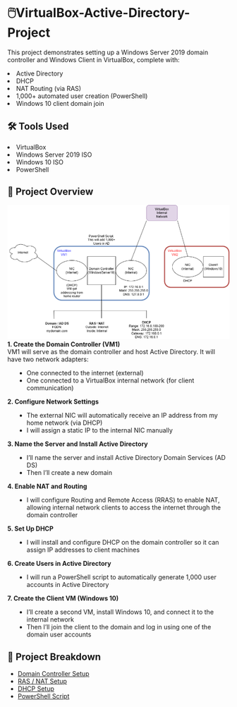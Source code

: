 # 🖱️VirtualBox-Active-Directory-Project

This project demonstrates setting up a Windows Server 2019 domain controller and Windows Client in VirtualBox, complete with:
<li> Active Directory </li>
<li> DHCP </li>
<li> NAT Routing (via RAS)</li>
<li> 1,000+ automated user creation (PowerShell) </li>
<li> Windows 10 client domain join </li>

## 🛠️ Tools Used
<li> VirtualBox </li>
<li> Windows Server 2019 ISO </li>
<li> Windows 10 ISO </li>
<li> PowerShell </li>

## 🚁 Project Overview
<img src="images/AD Diagram.drawio.png" alt="NIC" width="750">
<b> 1. Create the Domain Controller (VM1) </b>
<br>
VM1 will serve as the domain controller and host Active Directory. It will have two network adapters:
<ul style="margin-left: 20px;">
  <li>One connected to the internet (external)</li>
  <li>One connected to a VirtualBox internal network (for client communication)</li>
</ul>
<b> 2. Configure Network Settings </b>
<br>
<ul style="margin-left: 20px;">
  <li>The external NIC will automatically receive an IP address from my home network (via DHCP)</li>
  <li>I will assign a static IP to the internal NIC manually</li>
</ul>
<b> 3. Name the Server and Install Active Directory </b>
<br>
<ul style="margin-left: 20px;">
  <li>I’ll name the server and install Active Directory Domain Services (AD DS)</li>
  <li>Then I’ll create a new domain</li>
</ul>
<b> 4. Enable NAT and Routing </b>
<br>
<ul style="margin-left: 20px;">
  <li>I will configure Routing and Remote Access (RRAS) to enable NAT, allowing internal network clients to access the internet through the domain controller</li>
</ul>
<b> 5. Set Up DHCP </b>
<br>
<ul style="margin-left: 20px;">
  <li>I will install and configure DHCP on the domain controller so it can assign IP addresses to client machines</li>
</ul>
<b> 6. Create Users in Active Directory </b>
<br>
<ul style="margin-left: 20px;">
  <li>I will run a PowerShell script to automatically generate 1,000 user accounts in Active Directory</li>
</ul>
<b> 7. Create the Client VM (Windows 10) </b>
<br>
<ul style="margin-left: 20px;">
  <li>I’ll create a second VM, install Windows 10, and connect it to the internal network</li>
  <li>Then I’ll join the client to the domain and log in using one of the domain user accounts</li>
</ul>

## 🧱 Project Breakdown
- [Domain Controller Setup](documentation/domain-controller-setup.md)
- [RAS / NAT Setup](documentation/ras-nat-routing-setup.md)
- [DHCP Setup](documentation/dhcp-setup.md)
- [PowerShell Script](documentation/user-automation.md)
